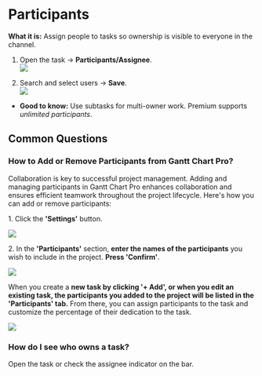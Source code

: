 # Participants

  <p><strong>What it is:</strong> Assign people to tasks so ownership is visible to everyone in the channel.</p>
  <ol>
    <li>Open the task → <strong>Participants/Assignee</strong>.</li>
    <div class="intercom-container"><img src="/assets/img/teams-pro/gantt-chart-pro/gantt-9.png"></div><p class="no-margin"></p>
    <li>Search and select users → <strong>Save</strong>.</li>
    <div class="intercom-container"><img src="/assets/img/teams-pro/gantt-chart-pro/gantt-10.png"></div><p class="no-margin"></p>
  </ol>
  <ul>
    <li><strong>Good to know:</strong> Use subtasks for multi-owner work. Premium supports <em>unlimited participants</em>.</li>
  </ul>

  
  ## Common Questions

  ### How to Add or Remove Participants from Gantt Chart Pro?

<p class="no-margin">Collaboration is key to successful project management. Adding and managing participants in Gantt Chart Pro enhances collaboration and ensures efficient teamwork throughout the project lifecycle. Here's how you can add or remove participants:</p>
<p class="no-margin"></p>
<p class="no-margin">1. Click the <b>'Settings'</b> button.</p>
<div class="intercom-container"><img src="/assets/img/teams-pro/image_25.png"></div><p class="no-margin"></p>
<p class="no-margin">2. In the <b>'Participants'</b> section, <b>enter the names of the participants</b> you wish to include in the project. <b>Press 'Confirm'</b>.</p>
<div class="intercom-container"><img src="/assets/img/teams-pro/image_26.png"></div><p class="no-margin"></p>
<p class="no-margin">When you create a <b>new task by clicking '+ Add', or when you edit an existing task, the participants you added to the project will be listed in the 'Participants' tab.</b> From there, you can assign participants to the task and customize the percentage of their dedication to the task.</p>
<p class="no-margin"></p>
<div class="intercom-container"><img src="/assets/img/teams-pro/image_27.png"></div><p class="no-margin"></p>
<p class="no-margin"></p>
<p class="no-margin"></p>

 ### How do I see who owns a task?<br>
Open the task or check the assignee indicator on the bar.

<Intercom />
<Hubspot />
<Clarity />
<GoogleAnalytics />